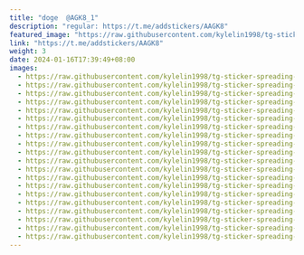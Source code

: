 ```yaml
---
title: "doge  @AGK8_1"
description: "regular: https://t.me/addstickers/AAGK8"
featured_image: "https://raw.githubusercontent.com/kylelin1998/tg-sticker-spreading-worldwide-images/main/img/91411259-b1a4-467d-89f9-0e82bc125759.jpg"
link: "https://t.me/addstickers/AAGK8"
weight: 3
date: 2024-01-16T17:39:49+08:00
images:
  - https://raw.githubusercontent.com/kylelin1998/tg-sticker-spreading-worldwide-images/main/img/91411259-b1a4-467d-89f9-0e82bc125759.jpg
  - https://raw.githubusercontent.com/kylelin1998/tg-sticker-spreading-worldwide-images/main/img/740880a4-907d-46ec-bac7-5ab2a3abc0f7.jpg
  - https://raw.githubusercontent.com/kylelin1998/tg-sticker-spreading-worldwide-images/main/img/ae68190f-30e0-4b90-a7cf-a75b5bd72c24.jpg
  - https://raw.githubusercontent.com/kylelin1998/tg-sticker-spreading-worldwide-images/main/img/c1f5e81f-512e-4b25-aabb-0cf2423eb374.jpg
  - https://raw.githubusercontent.com/kylelin1998/tg-sticker-spreading-worldwide-images/main/img/ca80911d-fc63-4225-ad4c-d25a253cb93a.jpg
  - https://raw.githubusercontent.com/kylelin1998/tg-sticker-spreading-worldwide-images/main/img/54d64fb1-30e5-4e6e-b530-d31932e0b91d.jpg
  - https://raw.githubusercontent.com/kylelin1998/tg-sticker-spreading-worldwide-images/main/img/e3da0593-e5bd-460a-aeb8-559dc44fe489.jpg
  - https://raw.githubusercontent.com/kylelin1998/tg-sticker-spreading-worldwide-images/main/img/9a2d07d7-0612-4b35-9851-e85ffda2255e.jpg
  - https://raw.githubusercontent.com/kylelin1998/tg-sticker-spreading-worldwide-images/main/img/3c6902ec-ebef-4e33-b650-cb10436286a0.jpg
  - https://raw.githubusercontent.com/kylelin1998/tg-sticker-spreading-worldwide-images/main/img/db45494c-1377-4d9c-802a-58343727fdec.jpg
  - https://raw.githubusercontent.com/kylelin1998/tg-sticker-spreading-worldwide-images/main/img/7df26db7-6adc-400c-89d6-1ac7687feb59.jpg
  - https://raw.githubusercontent.com/kylelin1998/tg-sticker-spreading-worldwide-images/main/img/03fbbd70-95ed-4925-8d99-584a8ed69f92.jpg
  - https://raw.githubusercontent.com/kylelin1998/tg-sticker-spreading-worldwide-images/main/img/a398df8c-1de4-449b-8383-8f62981b72dc.jpg
  - https://raw.githubusercontent.com/kylelin1998/tg-sticker-spreading-worldwide-images/main/img/c0e93af8-7d3b-416a-833c-191810111555.jpg
  - https://raw.githubusercontent.com/kylelin1998/tg-sticker-spreading-worldwide-images/main/img/d19f8144-ba19-4bc3-ae87-0627a4493d5c.jpg
  - https://raw.githubusercontent.com/kylelin1998/tg-sticker-spreading-worldwide-images/main/img/17e52ce6-4326-4119-98c3-8c662f3d61b2.jpg
  - https://raw.githubusercontent.com/kylelin1998/tg-sticker-spreading-worldwide-images/main/img/3a4201e5-cb0a-498d-ac02-2ca566bc2bc2.jpg
  - https://raw.githubusercontent.com/kylelin1998/tg-sticker-spreading-worldwide-images/main/img/698496d3-aef1-4f30-9924-650ef6a06fbc.jpg
  - https://raw.githubusercontent.com/kylelin1998/tg-sticker-spreading-worldwide-images/main/img/e8bb4cce-8fa0-4cd1-ac9b-b6046d18723e.jpg
  - https://raw.githubusercontent.com/kylelin1998/tg-sticker-spreading-worldwide-images/main/img/ad642e4b-68f6-4aa1-b840-e1f286c5e9d2.jpg
---
```

